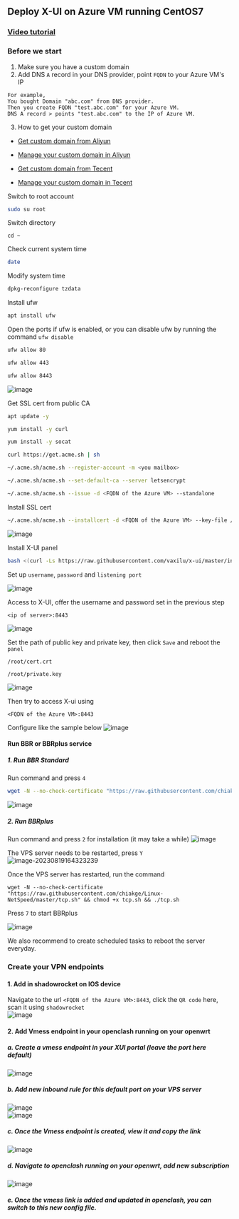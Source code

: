 ## Deploy X-UI on Azure VM running CentOS7
### [Video tutorial](https://www.youtube.com/watch?v=KGy4OMl02u8)
### Before we start
1. Make sure you have a custom domain
2. Add DNS `A` record in your DNS provider, point `FQDN` to your Azure VM's IP
```
For example,
You bought Domain "abc.com" from DNS provider.
Then you create FQDN "test.abc.com" for your Azure VM.
DNS A record > points "test.abc.com" to the IP of Azure VM.
```
3. How to get your custom domain
* [Get custom domain from Aliyun](https://wanwang.aliyun.com/domain/)

* [Manage your custom domain in Aliyun](https://account.aliyun.com/login/login.htm?oauth_callback=http%3A%2F%2Fdc.console.aliyun.com%2Fnext%2Findex%3Fspm%3D5176.2020520207.recommends.ddomain.606c4c12SpdlTJ#/domain/list/all-domain)

* [Get custom domain from Tecent](https://cloud.tencent.com/act/pro/domain_sales?fromSource=gwzcw.6927084.6927084.6927084&utm_medium=cpc&utm_id=gwzcw.6927084.6927084.6927084&bd_vid=11313871833741623980)

* [Manage your custom domain in Tecent](https://cloud.tencent.com/login?s_url=https%3A%2F%2Fconsole.cloud.tencent.com%2Flighthouse%2Fdomain%2Findex%3Frid%3D1)

Switch to root account
```sh
sudo su root
```
Switch directory
```
cd ~
```
Check current system time
```sh
date
```
Modify system time
```sh
dpkg-reconfigure tzdata
```
Install ufw
```sh
apt install ufw
```

Open the ports if ufw is enabled, or you can disable ufw by running the command `ufw disable`
```sh
ufw allow 80
```
```sh
ufw allow 443
```
```sh
ufw allow 8443
```
![image](https://user-images.githubusercontent.com/96930989/212443335-8194e2e2-fb4c-4be4-b74f-4759f2c7c98f.png)

Get SSL cert from public CA
```sh
apt update -y 
```
```sh
yum install -y curl
```
```sh
yum install -y socat
```
```sh
curl https://get.acme.sh | sh
```
```sh
~/.acme.sh/acme.sh --register-account -m <you mailbox>
```
```sh
~/.acme.sh/acme.sh --set-default-ca --server letsencrypt
```
```sh
~/.acme.sh/acme.sh --issue -d <FQDN of the Azure VM> --standalone
```

Install SSL cert
```sh
~/.acme.sh/acme.sh --installcert -d <FQDN of the Azure VM> --key-file /root/private.key --fullchain-file /root/cert.crt
```
![image](https://user-images.githubusercontent.com/96930989/212327231-b8766022-617a-482f-b3bc-95f81c659e88.png)


Install X-UI panel
```sh
bash <(curl -Ls https://raw.githubusercontent.com/vaxilu/x-ui/master/install.sh)
```

Set up `username`, `password` and `listening port`

![image](https://user-images.githubusercontent.com/96930989/212327935-56c2162b-742c-4c4c-95ac-5a2146c5a14b.png)

Access to X-UI, offer the username and password set in the previous step
```
<ip of server>:8443
```
![image](https://user-images.githubusercontent.com/96930989/212440977-51d1124d-9bc4-470a-8799-2b86ecd82a7d.png)

Set the path of public key and private key, then click `Save` and reboot the `panel`
```
/root/cert.crt
```
```
/root/private.key
```
![image](https://user-images.githubusercontent.com/96930989/212328792-eb065394-170f-4968-b836-beb003feb096.png)

Then try to access X-ui using
```
<FQDN of the Azure VM>:8443
```
Configure like the sample below
![image](https://user-images.githubusercontent.com/96930989/212330149-419f8db5-eb3f-4346-8b26-1448003ea54e.png)

#### Run BBR or BBRplus service
##### 1. Run BBR Standard
Run command and press `4`
```sh
wget -N --no-check-certificate "https://raw.githubusercontent.com/chiakge/Linux-NetSpeed/master/tcp.sh" && chmod +x tcp.sh && ./tcp.sh
```
![image](https://user-images.githubusercontent.com/96930989/212890569-fd3fabf8-0104-4c69-a2c8-b8cf1d3bcf14.png)

##### 2. Run BBRplus
Run command and press `2` for installation (it may take a while)
![image](https://user-images.githubusercontent.com/96930989/220104822-261d9440-98c8-4815-96d9-6f93cb4d628b.png)

The VPS server needs to be restarted, press `Y`
![image-20230819164323239](https://guguimage.aceultraman.com/i/2023/08/19/r6dasg-1.png)

Once the VPS server has restarted, run the command
```
wget -N --no-check-certificate "https://raw.githubusercontent.com/chiakge/Linux-NetSpeed/master/tcp.sh" && chmod +x tcp.sh && ./tcp.sh
```

Press `7` to start BBRplus

![image](https://user-images.githubusercontent.com/96930989/220106727-9237e8ed-48d2-4789-8a7f-c9d87f4a1b82.png)

We also recommend to create scheduled tasks to reboot the server everyday.

### Create your VPN endpoints
#### 1. Add in shadowrocket on IOS device
Navigate to the url `<FQDN of the Azure VM>:8443`, click the `QR code` here, scan it using `shadowrocket`  
![image](https://user-images.githubusercontent.com/96930989/212442184-bbd4f329-f7d0-42c6-a286-f36f33ccca8d.png)

#### 2. Add Vmess endpoint in your openclash running on your openwrt
##### a. Create a vmess endpoint in your XUI portal (leave the port here default)
![image](https://user-images.githubusercontent.com/96930989/226164987-7b25227d-c06a-468c-9ba7-e431701a85e9.png)
##### b. Add new inbound rule for this default port on your VPS server
![image](https://user-images.githubusercontent.com/96930989/236832047-379f3f83-4bcc-4dbe-9cd2-3d3ba71df9f4.png) <br>
![image](https://user-images.githubusercontent.com/96930989/236832365-b37dc3a7-41ac-40f9-916b-adbdf4938e2e.png)

##### c. Once the Vmess endpoint is created, view it and copy the link
![image](https://user-images.githubusercontent.com/96930989/232296369-46f50470-cd8f-419f-9726-581428c4a6c8.png)
##### d. Navigate to openclash running on your openwrt, add new subscription
![image](https://user-images.githubusercontent.com/96930989/226165109-8109734b-a574-48b6-9a15-fab16fb9d2dd.png)
##### e. Once the vmess link is added and updated in openclash, you can switch to this new config file.

